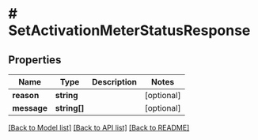 # # SetActivationMeterStatusResponse

## Properties

Name | Type | Description | Notes
------------ | ------------- | ------------- | -------------
**reason** | **string** |  | [optional]
**message** | **string[]** |  | [optional]

[[Back to Model list]](../../README.md#models) [[Back to API list]](../../README.md#endpoints) [[Back to README]](../../README.md)

